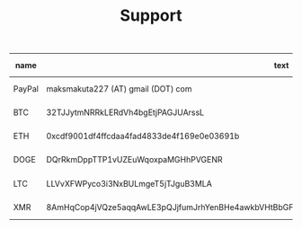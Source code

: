  
# <center>Support</center>
<br>

|    name | text                                                                                            | QR code                |
|---------|-------------------------------------------------------------------------------------------------|------------------------|
|   PayPal|  maksmakuta227 (AT) gmail (DOT) com                                                             |  ![](img/paypal_qr.png)|
|    BTC  |  32TJJytmNRRkLERdVh4bgEtjPAGJUArssL                                                             |  ![](img/btc_qr.png)   |
|    ETH  |  0xcdf9001df4ffcdaa4fad4833de4f169e0e03691b                                                     |  ![](img/eth_qr.png)   |
|   DOGE  |  DQrRkmDppTTP1vUZEuWqoxpaMGHhPVGENR                                                             |  ![](img/doge_qr.png)  |
|    LTC  |  LLVvXFWPyco3i3NxBULmgeT5jTJguB3MLA                                                             |  ![](img/ltc_qr.png)   |
|    XMR  |  8AmHqCop4jVQze5aqqAwLE3pQJjfumJrhYenBHe4awkbVHtBbGFytxsdL7zWcYQjGpZoUD5uLMDwnUMYQfH15EKb9ZMy75A|  ![](img/xmr_qr.png)   |


